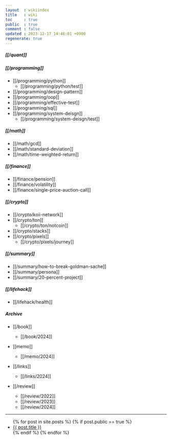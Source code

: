 ```yaml
---
layout  : wikiindex
title   : wiki
toc     : true
public  : true
comment : false
updated : 2023-12-17 14:46:01 +0900
regenerate: true
---
```


##### [[/quant]] 


##### [[/programming]]
* [[/programming/python]]
    * [[/programming/python/test]]
* [[/programming/design-pattern]]
* [[/programming/oop]]
* [[/programming/effective-test]]
* [[/programming/sql]]
* [[/programming/system-deisgn]]
    * [[/programming/system-deisgn/test]]  

##### [[/math]]
* [[/math/gcd]]
* [[/math/standard-deviation]]
* [[/math/time-weighted-return]]

##### [[/finance]]
* [[/finance/pension]]
* [[/finance/volatility]]
* [[/finance/single-price-auction-call]]

##### [[/crypto]]
* [[/crypto/koii-network]]
* [[/crypto/ton]]
   * [[/crypto/ton/notcoin]]
* [[/crypto/stacks]]
* [[/crypto/pixels]]
   * [[/crypto/pixels/journey]] 


##### [[/summary]]
* [[/summary/how-to-break-goldman-sache]]
* [[/summary/persona]]
* [[/summary/20-percent-project]]




##### [[/lifehack]]
* [[/lifehack/health]]

##### Archive
* [[/book]]
    * [[/book/2024]]

* [[memo]]
    * [[/memo/2024]]

* [[/links]]
    * [[/links/2024]]

* [[/review]]
    * [[/review/2022]]
    * [[/review/2023]]
    * [[/review/2024]]

---
<div>
    <ul>
{% for post in site.posts %}
    {% if post.public == true %}
        <li>
            <a class="post-link" href="{{ post.url | prepend: site.baseurl }}">
                {{ post.title }}
            </a>
        </li>
    {% endif %}
{% endfor %}
    </ul>
</div>

